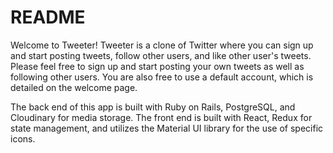 # README
Welcome to Tweeter! Tweeter is a clone of Twitter where you can sign up and start posting tweets, follow other users, and like other user's tweets. Please feel free to sign up and start posting your own tweets as well as following other users. You are also free to use a default account, which is detailed on the welcome page.

The back end of this app is built with Ruby on Rails, PostgreSQL, and Cloudinary for media storage. The front end is built with React, Redux for state management, and utilizes the Material UI library for the use of specific icons. 
